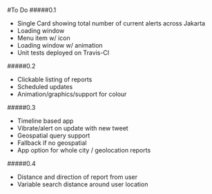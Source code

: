 #To Do
#####0.1
- Single Card showing total number of current alerts across Jakarta
- Loading window
- Menu item w/ icon
- Loading window w/ animation
- Unit tests deployed on Travis-CI

#####0.2
- Clickable listing of reports
- Scheduled updates
- Animation/graphics/support for colour

#####0.3
- Timeline based app
- Vibrate/alert on update with new tweet
- Geospatial query support
- Fallback if no geospatial
- App option for whole city / geolocation reports

#####0.4
- Distance and direction of report from user
- Variable search distance around user location
